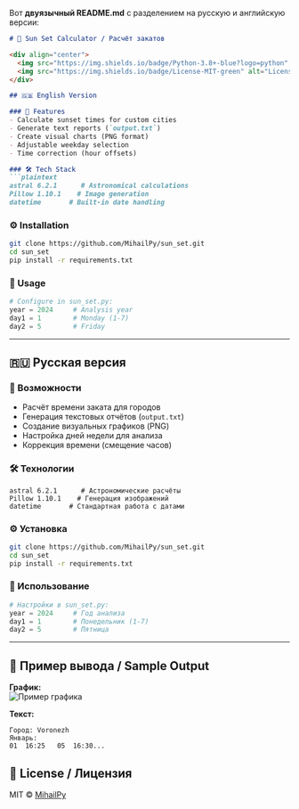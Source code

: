 Вот **двуязычный README.md** с разделением на русскую и английскую версии:

```markdown
# 🌅 Sun Set Calculator / Расчёт закатов

<div align="center">
  <img src="https://img.shields.io/badge/Python-3.8+-blue?logo=python" alt="Python">
  <img src="https://img.shields.io/badge/License-MIT-green" alt="License">
</div>

## 🇬🇧 English Version

### 📌 Features
- Calculate sunset times for custom cities
- Generate text reports (`output.txt`)
- Create visual charts (PNG format)
- Adjustable weekday selection
- Time correction (hour offsets)

### 🛠 Tech Stack
```plaintext
astral 6.2.1      # Astronomical calculations
Pillow 1.10.1    # Image generation
datetime       # Built-in date handling
```

### ⚙️ Installation
```bash
git clone https://github.com/MihailPy/sun_set.git
cd sun_set
pip install -r requirements.txt
```

### 🚀 Usage
```python
# Configure in sun_set.py:
year = 2024     # Analysis year
day1 = 1        # Monday (1-7)
day2 = 5        # Friday 
```

---

## 🇷🇺 Русская версия

### 📌 Возможности
- Расчёт времени заката для городов
- Генерация текстовых отчётов (`output.txt`)
- Создание визуальных графиков (PNG)
- Настройка дней недели для анализа
- Коррекция времени (смещение часов)

### 🛠 Технологии
```plaintext
astral 6.2.1      # Астрономические расчёты
Pillow 1.10.1    # Генерация изображений
datetime       # Стандартная работа с датами
```

### ⚙️ Установка
```bash
git clone https://github.com/MihailPy/sun_set.git
cd sun_set
pip install -r requirements.txt
```

### 🚀 Использование
```python
# Настройки в sun_set.py:
year = 2024     # Год анализа
day1 = 1        # Понедельник (1-7)
day2 = 5        # Пятница
```

---

## 📸 Пример вывода / Sample Output
**График:**  
![Пример графика](file/Voronezh_graf.png)

**Текст:**  
```plaintext
Город: Voronezh
Январь:
01  16:25   05  16:30...
```

## 📜 License / Лицензия
MIT © [MihailPy](https://github.com/MihailPy)
```
